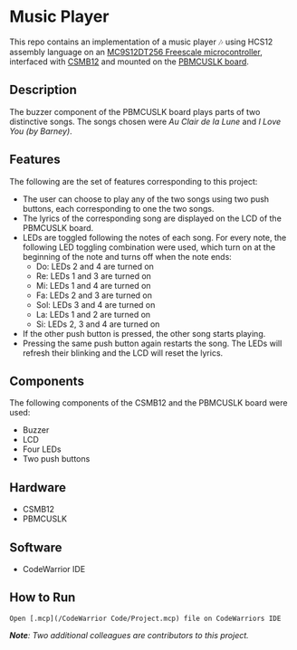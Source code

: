 # Music Player
This repo contains an implementation of a music player 🎶 using HCS12 assembly language on an [MC9S12DT256 Freescale microcontroller](https://html.alldatasheet.com/html-pdf/126901/FREESCALE/MC9S12DT256/490/1/MC9S12DT256.html), interfaced with [CSMB12](https://www.axman.com/content/csmb12-module) and mounted on the [PBMCUSLK board](https://www.nxp.com/pages/mcu-project-board:PBMCUSLK).

## Description 
The buzzer component of the PBMCUSLK board plays parts of two distinctive songs. The songs chosen were *Au Clair de la Lune* and *I Love You (by Barney)*. 

## Features
The following are the set of features corresponding to this project:
- The user can choose to play any of the two songs using two push buttons, each corresponding to one the two songs.
- The lyrics of the corresponding song are displayed on the LCD of the PBMCUSLK board. 
- LEDs are toggled following the notes of each song. For every note, the following LED toggling combination were used, which turn on at the beginning of the note and turns off when the note ends:
  - Do: LEDs 2 and 4 are turned on
  - Re: LEDs 1 and 3 are turned on
  - Mi: LEDs 1 and 4 are turned on
  - Fa: LEDs 2 and 3 are turned on
  - Sol: LEDs 3 and 4 are turned on
  - La: LEDs 1 and 2 are turned on
  - Si: LEDs 2, 3 and 4 are turned on
- If the other push button is pressed, the other song starts playing.
- Pressing the same push button again restarts the song. The LEDs will refresh their blinking and the LCD will reset the lyrics. 

## Components
The following components of the CSMB12 and the PBMCUSLK board were used:
- Buzzer
- LCD
- Four LEDs
- Two push buttons

## Hardware
- CSMB12 
- PBMCUSLK

## Software 
- CodeWarrior IDE

## How to Run
```
Open [.mcp](/CodeWarrior Code/Project.mcp) file on CodeWarriors IDE
```

***Note**: Two additional colleagues are contributors to this project.*
